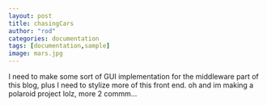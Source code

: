```yaml
---
layout: post
title: chasingCars
author: "rod"
categories: documentation
tags: [documentation,sample]
image: mars.jpg
---
```


I need to make some sort of GUI implementation for the middleware part of this blog, plus I need to stylize more of this front end. oh and im making a polaroid project lolz, more 2 commm...
